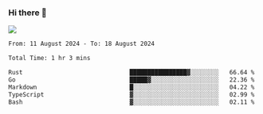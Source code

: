 ### Hi there 👋️

![](https://komarev.com/ghpvc/?username=Loner1024)

<!--START_SECTION:waka-->

```txt
From: 11 August 2024 - To: 18 August 2024

Total Time: 1 hr 3 mins

Rust                              ████████████████▓░░░░░░░░   66.64 %
Go                                █████▓░░░░░░░░░░░░░░░░░░░   22.36 %
Markdown                          █░░░░░░░░░░░░░░░░░░░░░░░░   04.22 %
TypeScript                        ▓░░░░░░░░░░░░░░░░░░░░░░░░   02.99 %
Bash                              ▓░░░░░░░░░░░░░░░░░░░░░░░░   02.11 %
```

<!--END_SECTION:waka-->



